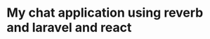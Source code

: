<h1>My chat application using reverb and laravel and react</h1>
<!-- 
https://www.freecodecamp.org/news/laravel-reverb-realtime-chat-app/
-->
